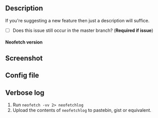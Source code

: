 ## Description

If you're suggesting a new feature then just a description will suffice.

- [ ] Does this issue still occur in the master branch? (**Required if issue**)


#### Neofetch version

## Screenshot

## Config file

## Verbose log

1. Run `neofetch -vv 2> neofetchlog`
2. Upload the contents of `neofetchlog` to pastebin, gist or equivalent.
